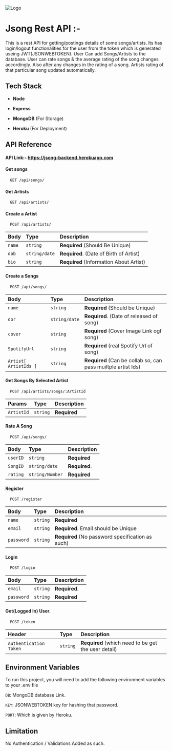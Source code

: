 
![Logo](https://i.postimg.cc/qqJDvNYN/JSONG-Banner.jpg)


# Jsong Rest API :-



This is a rest API for getting/postings details of some songs/artists. Its has login/logout functionalities for the user from the token which is generated useing JWT(JSONWEBTOKEN). User Can add Songs/Artists to the database. User can rate songs & the average rating of the song changes accordingly. Also after any changes in the rating of a song. Artists rating of that particular song updated automatically.


## Tech Stack

- **Node**

- **Express**

- **MongoDB** (For Storage)

- **Heroku** (For Deployment)


## API Reference

#### API Link:- https://jsong-backend.herokuapp.com


#### Get songs

```http
  GET /api/songs/
```


#### Get Artists

```http
  GET /api/artists/
```


#### Create a Artist

```http
  POST /api/artists/
```


| Body | Type     | Description                |
| :-------- | :------- | :------------------------- |
| `name`|`string`|**Required** (Should Be Unique)|
| `dob ` | `string/date` | **Required**. (Date of Birth of Artist)|
| `bio`  | `string` | **Required** (Information About Artist) |


#### Create a Songs

```http
  POST /api/songs/
```


| Body | Type     | Description                |
| :-------- | :------- | :------------------------- |
| `name`|`string`|**Required** (Should be Unique)|
| `dor ` | `string/date` | **Required**. (Date of released of song) |
| `cover`  | `string` | **Required** (Cover Image Link ogf song) |
| `SpotifyUrl`  | `string` | **Required** (real Spotify Url of song) |
| `Artist[ ArtistIds ]`  | `string` | **Required** (Can be collab so, can pass muiltple artist Ids) |


#### Get Songs By Selected Artist

```http
  POST /api/artists/songs/:ArtistId
```
| Params | Type     | Description                |
| :-------- | :------- | :------------------------- |
| `ArtistId`|`string`|**Required**|

#### Rate A Song


```http
  POST /api/songs/
```

| Body | Type     | Description                |
| :-------- | :------- | :------------------------- |
| `userID`|`string`|**Required** |
| `SongID` | `string/date` | **Required**.|
| `rating`  | `string/Number` | **Required** |


#### Register

```http
  POST /register
```

| Body | Type     | Description                |
| :-------- | :------- | :------------------------- |
| `name`|`string`|**Required**|
| `email` | `string` | **Required**. Email should be Unique |
| `password`  | `string` | **Required** (No password specification as such) |

#### Login

```http
  POST /login
```

| Body | Type     | Description                |
| :-------- | :------- | :------------------------- |
| `email` | `string` | **Required**. |
| `password`  | `string` | **Required** |


#### Get(Logged In) User.

```http
  POST /token
```

| Header | Type     | Description                |
| :-------- | :------- | :------------------------- |
| `Authentication Token`|`string`|**Required** (which need to be get the user detail)|




## Environment Variables

To run this project, you will need to add the following environment variables to your .env file

`DB`: MongoDB database Link.

`KEY`: JSONWEBTOKEN key for hashing that password. 

`PORT`: Which is given by Heroku.


## Limitation

No Authentication / Validations Added as such.
